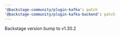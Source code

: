 ```yaml
---
'@backstage-community/plugin-kafka': patch
'@backstage-community/plugin-kafka-backend': patch
---
```


Backstage version bump to v1.30.2
